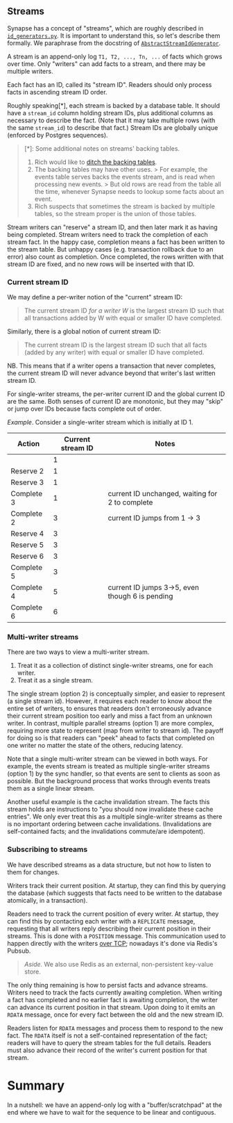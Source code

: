 ## Streams

Synapse has a concept of "streams", which are roughly described in [`id_generators.py`](
    https://github.com/matrix-org/synapse/blob/develop/synapse/storage/util/id_generators.py
).
It is important to understand this, so let's describe them formally.
We paraphrase from the docstring of [`AbstractStreamIdGenerator`](
    https://github.com/matrix-org/synapse/blob/a719b703d9bd0dade2565ddcad0e2f3a7a9d4c37/synapse/storage/util/id_generators.py#L96
).

A stream is an append-only log `T1, T2, ..., Tn, ...` of facts which grows over time.
Only "writers" can add facts to a stream, and there may be multiple writers.

Each fact has an ID, called its "stream ID".
Readers should only process facts in ascending stream ID order.

Roughly speaking\[*\], each stream is backed by a database table.
It should have a `stream_id` column holding stream IDs, plus additional columns
as necessary to describe the fact.
(Note that it may take multiple rows (with the same `stream_id`) to describe that fact.)
Stream IDs are globally unique (enforced by Postgres sequences).

>\[*\]: Some additional notes on streams' backing tables.
>
> 1. Rich would like to [ditch the backing tables](https://github.com/matrix-org/synapse/issues/13456).
> 2. The backing tables may have other uses.
     >    For example, the events table serves backs the events stream, and is read when processing new events.
     >    But old rows are read from the table all the time, whenever Synapse needs to lookup some facts about an event.
> 3. Rich suspects that sometimes the stream is backed by multiple tables, so the stream proper is the union of those tables.

Stream writers can "reserve" a stream ID, and then later mark it as having being completed.
Stream writers need to track the completion of each stream fact.
In the happy case, completion means a fact has been written to the stream table.
But unhappy cases (e.g. transaction rollback due to an error) also count as completion.
Once completed, the rows written with that stream ID are fixed, and no new rows
will be inserted with that ID.

### Current stream ID

We may define a per-writer notion of the "current" stream ID:

> The current stream ID _for a writer W_ is the largest stream ID such that
> all transactions added by W with equal or smaller ID have completed.

Similarly, there is a global notion of current stream ID:

> The current stream ID is the largest stream ID such that
> all facts (added by any writer) with equal or smaller ID have completed.

NB. This means that if a writer opens a transaction that never completes, the current stream ID will never advance beyond that writer's last written stream ID.

For single-writer streams, the per-writer current ID and the global current ID
are the same.
Both senses of current ID are monotonic, but they may "skip" or jump over IDs
because facts complete out of order.

_Example_.
Consider a single-writer stream which is initially at ID 1.

| Action     | Current stream ID | Notes                                           |
|------------|-------------------|-------------------------------------------------|
|            | 1                 |                                                 |
| Reserve 2  | 1                 |                                                 |
| Reserve 3  | 1                 |                                                 |
| Complete 3 | 1                 | current ID unchanged, waiting for 2 to complete |
| Complete 2 | 3                 | current ID jumps from 1 -> 3                    |
| Reserve 4  | 3                 |                                                 |
| Reserve 5  | 3                 |                                                 |
| Reserve 6  | 3                 |                                                 |
| Complete 5 | 3                 |                                                 |
| Complete 4 | 5                 | current ID jumps 3->5, even though 6 is pending |
| Complete 6 | 6                 |                                                 |


### Multi-writer streams

There are two ways to view a multi-writer stream.

1. Treat it as a collection of distinct single-writer streams, one
   for each writer.
2. Treat it as a single stream.

The single stream (option 2) is conceptually simpler, and easier to represent (a single stream id).
However, it requires each reader to know about the entire set of writers, to ensures that readers don't erroneously advance their current stream position too early and miss a fact from an unknown writer.
In contrast, multiple parallel streams (option 1) are more complex, requiring more state to represent (map from writer to stream id).
The payoff for doing so is that readers can "peek" ahead to facts that completed on one writer no matter the state of the others, reducing latency.

Note that a single multi-writer stream can be viewed in both ways.
For example, the events stream is treated as multiple single-writer streams (option 1) by the sync handler, so that events are sent to clients as soon as possible.
But the background process that works through events treats them as a single linear stream.

Another useful example is the cache invalidation stream.
The facts this stream holds are instructions to "you should now invalidate these cache entries".
We only ever treat this as a multiple single-writer streams as there is no important ordering between cache invalidations.
(Invalidations are self-contained facts; and the invalidations commute/are idempotent).

### Subscribing to streams

We have described streams as a data structure, but not how to listen to them for changes.

Writers track their current position.
At startup, they can find this by querying the database (which suggests that facts need to be written to the database atomically, in a transaction).

Readers need to track the current position of every writer.
At startup, they can find this by contacting each writer with a `REPLICATE` message,
requesting that all writers reply describing their current position in their streams.
This is done with a `POSITION` message.
This communication used to happen directly with the writers [over TCP](../../tcp_replication.md);
nowadays it's done via Redis's Pubsub.

> _Aside._
> We also use Redis as an external, non-persistent key-value store.

The only thing remaining is how to persist facts and advance streams.
Writers need to track the facts currently awaiting completion.
When writing a fact has completed and no earlier fact is awaiting completion, the writer can advance its current position in that stream.
Upon doing to it emits an `RDATA` message, once for every fact between the old and the new stream ID.

Readers listen for `RDATA` messages and process them to respond to the new fact.
The `RDATA` itself is not a self-contained representation of the fact;
readers will have to query the stream tables for the full details.
Readers must also advance their record of the writer's current position for that stream.

# Summary

In a nutshell: we have an append-only log with a "buffer/scratchpad" at the end where we have to wait for the sequence to be linear and contiguous.
